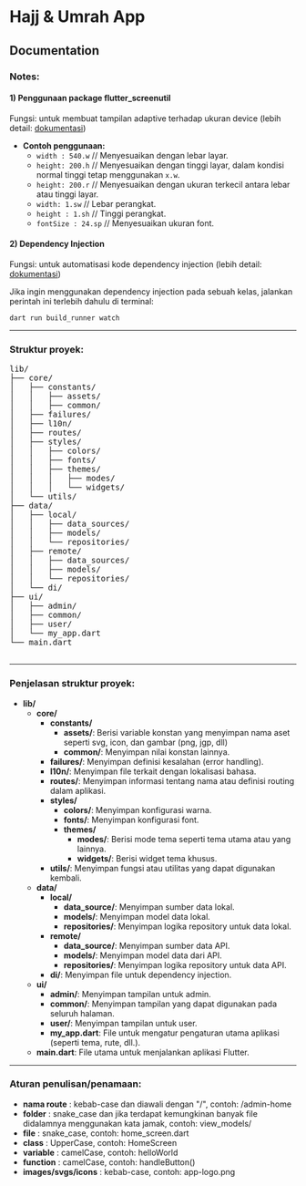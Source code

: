 <!DOCTYPE html>
<html lang="en">
<body>
  <div class="container">
    <h1>Hajj & Umrah App</h1>
    <p></p>
    <h2>Documentation</h2>
    <h3>Notes:</h3>
    <h4>1) Penggunaan package flutter_screenutil</h4>
    <p>Fungsi: untuk membuat tampilan adaptive terhadap ukuran device  (lebih detail: <a href="https://pub.dev/packages/flutter_screenutil">dokumentasi</a>)</p>
<ul>
  <li><strong>Contoh penggunaan:</strong>
    <ul>
      <li><code>width : 540.w</code> // Menyesuaikan dengan lebar layar.</li>
      <li><code>height: 200.h</code> // Menyesuaikan dengan tinggi layar, dalam kondisi normal tinggi tetap menggunakan <code>x.w</code>.</li>
      <li><code>height: 200.r</code> // Menyesuaikan dengan ukuran terkecil antara lebar atau tinggi layar.</li>
      <li><code>width: 1.sw</code> // Lebar perangkat.</li>
      <li><code>height : 1.sh</code> // Tinggi perangkat.</li>
      <li><code>fontSize : 24.sp</code> // Menyesuaikan ukuran font.</li>
    </ul>
  </li>
</ul>
    <h4>2) Dependency Injection</h4>
    <p>Fungsi: untuk automatisasi kode dependency injection (lebih detail: <a href="https://pub.dev/packages/injectable">dokumentasi</a>)</p>
    <p>Jika ingin menggunakan dependency injection pada sebuah kelas, jalankan perintah ini terlebih dahulu di terminal:</p>
    <code>dart run build_runner watch</code>
    <hr/>
    <h3>Struktur proyek:</h3>
    <pre>
lib/
├── core/
│   ├── constants/
│   │   ├── assets/
│   │   ├── common/
│   ├── failures/
│   ├── l10n/
│   ├── routes/
│   ├── styles/
│   │   ├── colors/
│   │   ├── fonts/
│   │   ├── themes/
│   │   │   ├── modes/
│   │   │   └── widgets/
│   └── utils/
├── data/
│   ├── local/
│   │   ├── data_sources/
│   │   ├── models/
│   │   └── repositories/
│   ├── remote/
│   │   ├── data_sources/
│   │   ├── models/
│   │   └── repositories/
│   └── di/
├── ui/
│   ├── admin/
│   ├── common/
│   ├── user/
│   └── my_app.dart
└── main.dart
    </pre>
    <hr/>
    <h3>Penjelasan struktur proyek:</h3>
    <ul>
  <li><strong>lib/</strong>
    <ul>
      <li><strong>core/</strong>
        <ul>
          <li><strong>constants/</strong>
            <ul>
              <li><strong>assets/</strong>: Berisi variable konstan yang menyimpan nama aset seperti svg, icon, dan gambar (png, jgp, dll)</li>
              <li><strong>common/</strong>: Menyimpan nilai konstan lainnya.</li>
            </ul>
          </li>
          <li><strong>failures/</strong>: Menyimpan definisi kesalahan (error handling).</li>
          <li><strong>l10n/</strong>: Menyimpan file terkait dengan lokalisasi bahasa.</li>
          <li><strong>routes/</strong>: Menyimpan informasi tentang nama atau definisi routing dalam aplikasi.</li>
          <li><strong>styles/</strong>
            <ul>
              <li><strong>colors/</strong>: Menyimpan konfigurasi warna.</li>
              <li><strong>fonts/</strong>: Menyimpan konfigurasi font.</li>
              <li><strong>themes/</strong>
                <ul>
                  <li><strong>modes/</strong>: Berisi mode tema seperti tema utama atau yang lainnya.</li>
                  <li><strong>widgets/</strong>: Berisi widget tema khusus.</li>
                </ul>
              </li>
            </ul>
          </li>
          <li><strong>utils/</strong>: Menyimpan fungsi atau utilitas yang dapat digunakan kembali.</li>
        </ul>
      </li>
      <li><strong>data/</strong>
        <ul>
          <li><strong>local/</strong>
            <ul>
              <li><strong>data_source/</strong>: Menyimpan sumber data lokal.</li>
              <li><strong>models/</strong>: Menyimpan model data lokal.</li>
              <li><strong>repositories/</strong>: Menyimpan logika repository untuk data lokal.</li>
            </ul>
          </li>
          <li><strong>remote/</strong>
            <ul>
              <li><strong>data_source/</strong>: Menyimpan sumber data API.</li>
              <li><strong>models/</strong>: Menyimpan model data dari API.</li>
              <li><strong>repositories/</strong>: Menyimpan logika repository untuk data API.</li>
            </ul>
          </li>
          <li><strong>di/</strong>: Menyimpan file untuk dependency injection.</li>
        </ul>
      </li>
      <li><strong>ui/</strong>
        <ul>
          <li><strong>admin/</strong>: Menyimpan tampilan untuk admin.</li>
          <li><strong>common/</strong>: Menyimpan tampilan yang dapat digunakan pada seluruh halaman.</li>
          <li><strong>user/</strong>: Menyimpan tampilan untuk user.</li>
          <li><strong>my_app.dart</strong>: File untuk mengatur pengaturan utama aplikasi (seperti tema, rute, dll.).</li>
        </ul>
      </li>
      <li><strong>main.dart</strong>: File utama untuk menjalankan aplikasi Flutter.</li>
    </ul>
  </li>
</ul>
    <hr/>
    <h3>Aturan penulisan/penamaan:</h3>
    <ul>
      <li><strong>nama route</strong> : kebab-case dan diawali dengan "/", contoh: /admin-home</li>
      <li><strong>folder</strong> : snake_case dan jika terdapat kemungkinan banyak file didalamnya menggunakan kata jamak, contoh: view_models/</li>
      <li><strong>file</strong> : snake_case, contoh: home_screen.dart</li>
      <li><strong>class</strong> : UpperCase, contoh: HomeScreen</li>
      <li><strong>variable</strong> : camelCase, contoh: helloWorld</li>
      <li><strong>function</strong> : camelCase, contoh: handleButton()</li>
      <li><strong>images/svgs/icons</strong> : kebab-case, contoh: app-logo.png</li>
    </ul>
  </div>
</body>
</html>
